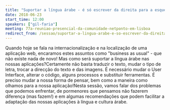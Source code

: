 ```yaml
---
title: "Suportar a língua árabe - é só escrever da direita para a esquerda..."
date: 2018-06-23
start_time: 12:00
speakers: ["gil-faria"]
meeting: 77a-reuniao-presencial-da-comunidade-netponto-em-lisboa
redirect_from: /sessao/suportar-a-lingua-arabe-e-so-escrever-da-direita-para-a-esquerda/
---
```


Quando hoje se fala na internacionalização e na localização de uma aplicação web, encaramos estes assuntos como "business as usual" - que não existe nada de novo! Mas como será suportar a língua árabe nas nossas aplicações?Certamente não basta traduzir o texto, mudar o tipo de letra, trocar a direcção do texto e das imagens. É necessário mudar o User Interface, alterar o código, alguns processos e substituir ferramentas. É preciso mudar a nossa forma de pensar, bem como a maneira como olhamos para a nossa aplicação!Nesta sessão, vamos falar dos problemas que podemos enfrentar, de pormenores que pensamos não fazerem diferença (mas fazem!) e em algumas recomendações que podem facilitar a adaptação das nossas aplicações à língua e cultura árabe.
